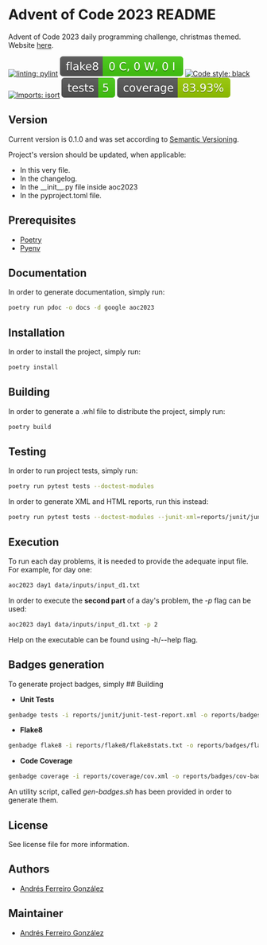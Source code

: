 # Advent of Code 2023 README

Advent of Code 2023 daily programming challenge, christmas themed. Website [here](https://adventofcode.com/).

[![linting: pylint](https://img.shields.io/badge/linting-pylint-yellowgreen)](https://github.com/pylint-dev/pylint)
[![Flake8 Status](./reports/badges/flake8-badge.svg)](./reports/flake8/index.html)
[![Code style: black](https://img.shields.io/badge/code%20style-black-000000.svg)](https://github.com/psf/black)
[![Imports: isort](https://img.shields.io/badge/%20imports-isort-%231674b1?style=flat&labelColor=ef8336)](https://pycqa.github.io/isort/)
[![Tests Status](./reports/badges/junit-tests-badge.svg)](./reports/junit/html-test-report.html)
![Coverage](./reports/badges/cov-badge.svg)

## Version

Current version is 0.1.0 and was set according to [Semantic Versioning](https://semver.org/spec/v2.0.0.html).

Project's version should be updated, when applicable:

- In this very file.
- In the changelog.
- In the \_\_init\_\_.py file inside aoc2023
- In the pyproject.toml file.

## Prerequisites

- [Poetry](https://github.com/python-poetry/poetry)
- [Pyenv](https://github.com/pyenv/pyenv)

## Documentation

In order to generate documentation, simply run:

```bash
poetry run pdoc -o docs -d google aoc2023
```

## Installation

In order to install the project, simply run:

```bash
poetry install
```

## Building

In order to generate a .whl file to distribute the project, simply run:

```bash
poetry build
```

## Testing

In order to run project tests, simply run:

```bash
poetry run pytest tests --doctest-modules
```

In order to generate XML and HTML reports, run this instead:

```bash
poetry run pytest tests --doctest-modules --junit-xml=reports/junit/junit-test-report.xml --html=reports/junit/html-test-report.html
```

## Execution

To run each day problems, it is needed to provide the adequate input file. For example, for day one:

```bash
aoc2023 day1 data/inputs/input_d1.txt
```

In order to execute the **second part** of a day's problem, the *-p* flag can be used:

```bash
aoc2023 day1 data/inputs/input_d1.txt -p 2
```

Help on the executable can be found using -h/--help flag.

## Badges generation

To generate project badges, simply ## Building

- **Unit Tests**

```bash
genbadge tests -i reports/junit/junit-test-report.xml -o reports/badges/junit-tests-badge.svg
```

- **Flake8**

```bash
genbadge flake8 -i reports/flake8/flake8stats.txt -o reports/badges/flake8-badge.svg
```

- **Code Coverage**

```bash
genbadge coverage -i reports/coverage/cov.xml -o reports/badges/cov-badge.svg
```

An utility script, called *gen-badges.sh* has been provided in order to generate them.

## License

See license file for more information.

## Authors

- [Andrés Ferreiro González](andresoferreiro@gmail.com)

## Maintainer

- [Andrés Ferreiro González](andresoferreiro@gmail.com)
